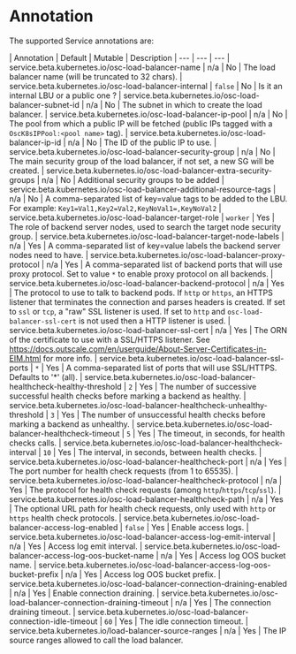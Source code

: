 # Annotation

The supported Service annotations are:

| Annotation | Default | Mutable | Description
| --- | --- | ---
| service.beta.kubernetes.io/osc-load-balancer-name | n/a | No | The load balancer name (will be truncated to 32 chars).
| service.beta.kubernetes.io/osc-load-balancer-internal | `false` | No | Is it an internal LBU or a public one ?
| service.beta.kubernetes.io/osc-load-balancer-subnet-id | n/a | No | The subnet in which to create the load balancer.
| service.beta.kubernetes.io/osc-load-balancer-ip-pool | n/a | No | The pool from which a public IP will be fetched (public IPs tagged with a `OscK8sIPPool:<pool name>` tag).
| service.beta.kubernetes.io/osc-load-balancer-ip-id | n/a | No | The ID of the public IP to use.
| service.beta.kubernetes.io/osc-load-balancer-security-group | n/a | No | The main security group of the load balancer, if not set, a new SG will be created.
| service.beta.kubernetes.io/osc-load-balancer-extra-security-groups | n/a | No | Additional security groups to be added
| service.beta.kubernetes.io/osc-load-balancer-additional-resource-tags | n/a | No | A comma-separated list of key=value tags to be added to the LBU. For example: `Key1=Val1,Key2=Val2,KeyNoVal1=,KeyNoVal2`
| service.beta.kubernetes.io/osc-load-balancer-target-role | `worker` | Yes | The role of backend server nodes, used to search the target node security group.
| service.beta.kubernetes.io/osc-load-balancer-target-node-labels | n/a | Yes | A comma-separated list of key=value labels the backend server nodes need to have.
| service.beta.kubernetes.io/osc-load-balancer-proxy-protocol | n/a | Yes | A comma-separated list of backend ports that will use proxy protocol. Set to value `*` to enable proxy protocol on all backends.
| service.beta.kubernetes.io/osc-load-balancer-backend-protocol | n/a | Yes | The protocol to use to talk to backend pods. If `http` or `https`, an HTTPS listener that terminates the connection and parses headers is created. If set to `ssl` or `tcp`, a "raw" SSL listener is used. If set to `http` and `osc-load-balancer-ssl-cert` is not used then a HTTP listener is used.
| service.beta.kubernetes.io/osc-load-balancer-ssl-cert | n/a | Yes | The ORN of the certificate to use with a SSL/HTTPS listener. See https://docs.outscale.com/en/userguide/About-Server-Certificates-in-EIM.html for more info.
| service.beta.kubernetes.io/osc-load-balancer-ssl-ports | `*` | Yes | A comma-separated list of ports that will use SSL/HTTPS. Defaults to '*' (all).
| service.beta.kubernetes.io/osc-load-balancer-healthcheck-healthy-threshold | `2` | Yes | The number of successive successful health checks before marking a backend as healthy.
| service.beta.kubernetes.io/osc-load-balancer-healthcheck-unhealthy-threshold | `3` | Yes | The number of unsuccessful health checks before marking a backend as unhealthy.
| service.beta.kubernetes.io/osc-load-balancer-healthcheck-timeout | `5` | Yes | The timeout, in seconds, for health checks calls.
| service.beta.kubernetes.io/osc-load-balancer-healthcheck-interval | `10` | Yes | The interval, in seconds,  between health checks.
| service.beta.kubernetes.io/osc-load-balancer-healthcheck-port | n/a | Yes | The port number for health check requests (from 1 to 65535).
| service.beta.kubernetes.io/osc-load-balancer-healthcheck-protocol | n/a | Yes | The protocol for health check requests (among `http`/`https`/`tcp`/`ssl`).
| service.beta.kubernetes.io/osc-load-balancer-healthcheck-path | n/a | Yes | The optional URL path for health check requests, only used with `http` or `https` health check protocols.
| service.beta.kubernetes.io/osc-load-balancer-access-log-enabled | `false` | Yes | Enable access logs.
| service.beta.kubernetes.io/osc-load-balancer-access-log-emit-interval | n/a | Yes | Access log emit interval.
| service.beta.kubernetes.io/osc-load-balancer-access-log-oos-bucket-name | n/a | Yes | Access log OOS bucket name.
| service.beta.kubernetes.io/osc-load-balancer-access-log-oos-bucket-prefix | n/a | Yes | Access log OOS bucket prefix.
| service.beta.kubernetes.io/osc-load-balancer-connection-draining-enabled | n/a | Yes | Enable connection draining.
| service.beta.kubernetes.io/osc-load-balancer-connection-draining-timeout | n/a | Yes | The connection draining timeout.
| service.beta.kubernetes.io/osc-load-balancer-connection-idle-timeout | `60` | Yes | The idle connection timeout.
| service.beta.kubernetes.io/load-balancer-source-ranges | n/a | Yes | The IP source ranges allowed to call the load balancer.
